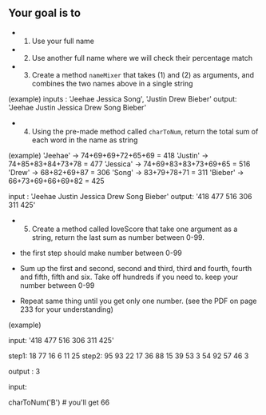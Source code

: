 ## Your goal is to

- 1) Use your full name
- 2) Use another full name where we will check their percentage match
- 3) Create a method `nameMixer` that takes (1) and (2) as arguments, and combines the two names above in a single string

(example) inputs : 'Jeehae Jessica Song', 'Justin Drew Bieber'
          output: 'Jeehae Justin Jessica Drew Song Bieber'

- 4) Using the pre-made method called `charToNum`, return the total sum of each word in the name as string

(example)  'Jeehae' -> 74+69+69+72+65+69 = 418
           'Justin' -> 74+85+83+84+73+78 = 477
           'Jessica' -> 74+69+83+83+73+69+65 = 516
           'Drew' -> 68+82+69+87 = 306
           'Song' -> 83+79+78+71 = 311
           'Bieber' -> 66+73+69+66+69+82 = 425

input : 'Jeehae Justin Jessica Drew Song Bieber'
output: '418 477 516 306 311 425'

- 5) Create a method called loveScore that take one argument as a string, return the last sum as number between 0-99.

 - the first step should make number between 0-99
 - Sum up the first and second, second and third, third and fourth, fourth and fifth, fifth and six. Take off hundreds if you need to. keep your number between 0-99
 - Repeat same thing until you get only one number.
 (see the PDF on page 233 for your understanding)

(example)

input: '418 477 516 306 311 425'

step1:   18  77  16  6  11 25
step2:     95  93  22  17  36
             88  15  39  53
               3  54  92
                 57  46
                   3

output : 3






input:

charToNum('B') # you'll get 66
